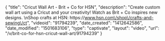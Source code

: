 {
    "title": "Cricut Wall Art - Brit + Co for HSN",
    "description": "Create custom wall art using a Cricut and your creativity! Watch as Brit + Co inspires new designs. \nShop crafts at HSN: https:\/\/www.hsn.com\/shop\/crafts-and-sewing\/ct",
    "videoid": "91794239",
    "date_created": "1412642586",
    "date_modified": "1501683106",
    "type": "captivate",
    "layout": "video",
    "url": "\/v\/brit-co-for-hsn-cricut-wall-art\/91794239"
}